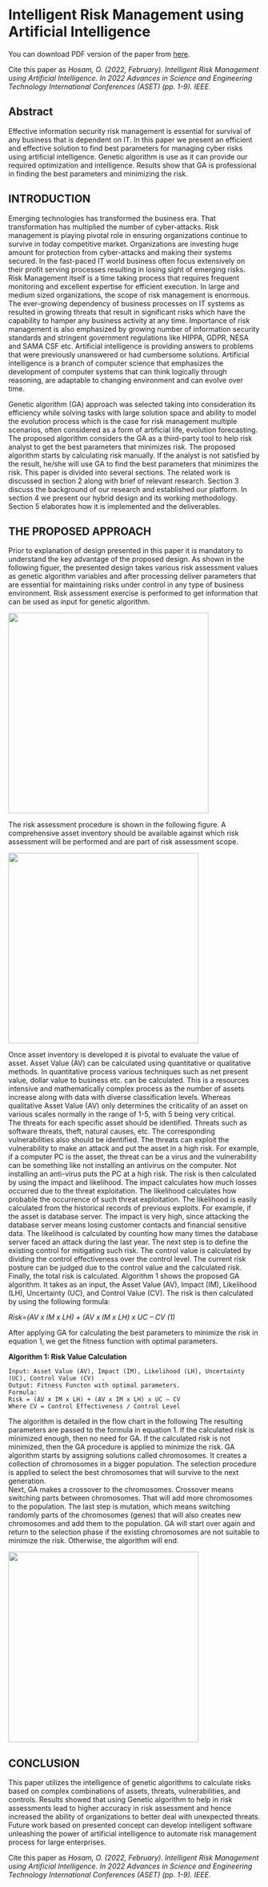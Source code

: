 # Intelligent Risk Management using Artificial Intelligence 
You can download PDF version of the paper from [here](https://www.researchgate.net/profile/Osama-Hosam/publication/359362007_Intelligent_Risk_Management_using_Artificial_Intelligence/links/6239819e781d2e6df7ac2649/Intelligent-Risk-Management-using-Artificial-Intelligence.pdf?_sg%5B0%5D=gS7vCgowNoAegmgJZhC28cBVFYV6HrGubyMJ60Gyoy0vVi6QSxCooN1sAeCyc2wQPsD8HkiZ2wzHBCdsKVuwBw.w5f9avFGTOqZvUU3BHM-3pemiEL-eaM1rNm9hZcbXkS_WrLGjGupGDBSEeJ5mAIKbTn1mnux3-XbZ4OtwzKJPw&_sg%5B1%5D=491YA_zhA9PIvZkRESDGezgPL78v7RKC7av4ugpOZHtV29UFcmCP8PSClBqsFzdMWE9gGOJPYzG6FRKtZicQj1XMu0lUS3GwugeE1lEXJ0H8.w5f9avFGTOqZvUU3BHM-3pemiEL-eaM1rNm9hZcbXkS_WrLGjGupGDBSEeJ5mAIKbTn1mnux3-XbZ4OtwzKJPw&_iepl=). 

Cite this paper as 
_Hosam, O. (2022, February). Intelligent Risk Management using Artificial Intelligence. In 2022 Advances in Science and Engineering Technology International Conferences (ASET) (pp. 1-9). IEEE.‏_
## Abstract
Effective information security risk management is essential for survival of any business that is dependent on IT. In this paper we present an efficient and effective solution to find best parameters for managing cyber risks using artificial intelligence. Genetic algorithm is use as it can provide our required optimization and intelligence. Results show that GA is professional in finding the best parameters and minimizing the risk.

## INTRODUCTION
Emerging technologies has transformed the business era. That transformation has multiplied the number of cyber-attacks. Risk management is playing pivotal role in ensuring organizations continue to survive in today competitive market. Organizations are investing huge amount for protection from cyber-attacks and making their systems secured. In the fast-paced IT world business often focus extensively on their profit serving processes resulting in losing sight of emerging risks. Risk Management itself is a time taking process that requires frequent monitoring and excellent expertise for efficient execution. In large and medium sized organizations, the scope of risk management is enormous. The ever-growing dependency of business processes on IT systems as resulted in growing threats that result in significant risks which have the capability to hamper any business activity at any time. Importance of risk management is also emphasized by growing number of information security standards and stringent government regulations like HIPPA, GDPR, NESA and SAMA CSF etc.
Artificial intelligence is providing answers to problems that were previously unanswered or had cumbersome solutions. Artificial intelligence is a branch of computer science that emphasizes the development of computer systems that can think logically through reasoning, are adaptable to changing environment and can evolve over time.

Genetic algorithm (GA) approach was selected taking into consideration its efficiency while solving tasks with large solution space and ability to model the evolution process which is the case for risk management multiple scenarios, often considered as a form of artificial life, evolution forecasting. 
The proposed algorithm considers the GA as a third-party tool to help risk analyst to get the best parameters that minimizes risk. The proposed algorithm starts by calculating risk manually. If the analyst is not satisfied by the result, he/she will use GA to find the best parameters that minimizes the risk. 
This paper is divided into several sections. The related work is discussed in section 2 along with brief of relevant research. Section 3 discuss the background of our research and established our platform. In section 4 we present our hybrid design and its working methodology. Section 5 elaborates how it is implemented and the deliverables.

## THE PROPOSED APPROACH
Prior to explanation of design presented in this paper it is mandatory to understand the key advantage of the proposed design.
As shown in the following figuer, the presented design takes various risk assessment values as genetic algorithm variables and after processing deliver parameters that are essential for maintaining risks under control in any type of business environment.
Risk assessment exercise is performed to get information that can be used as input for genetic algorithm. 

<img src="./images/Untitled1.png" width="400"/>

The risk assessment procedure is shown in the following figure. A comprehensive asset inventory should be available against which risk assessment will be performed and are part of risk assessment scope.

<img src="./images/sturcture.png" width="380"/>

Once asset inventory is developed it is pivotal to evaluate the value of asset. Asset Value (AV) can be calculated using quantitative or qualitative methods. In quantitative process various techniques such as net present value, dollar value to business etc. can be calculated. This is a resources intensive and mathematically complex process as the number of assets increase along with data with diverse classification levels. Whereas qualitative Asset Value (AV) only determines the criticality of an asset on various scales normally in the range of 1-5, with 5 being very critical.  
The threats for each specific asset should be identified. Threats such as software threats, theft, natural causes, etc. The corresponding vulnerabilities also should be identified. The threats can exploit the vulnerability to make an attack and put the asset in a high risk. For example, if a computer PC is the asset, the threat can be a virus and the vulnerability can be something like not installing an antivirus on the computer. Not installing an anti-virus puts the PC at a high risk. The risk is then calculated by using the impact and likelihood. The impact calculates how much losses occurred due to the threat exploitation. The likelihood calculates how probable the occurrence of such threat exploitation. The likelihood is easily calculated from the historical records of previous exploits.  For example, if the asset is database server. The impact is very high, since attacking the database server means losing customer contacts and financial sensitive data. The likelihood is calculated by counting how many times the database server faced an attack during the last year. 
The next step is to define the existing control for mitigating such risk. The control value is calculated by dividing the control effectiveness over the control level. The current risk posture can be judged due to the control value and the calculated risk. Finally, the total risk is calculated. 
Algorithm 1 shows the proposed GA algorithm. It takes as an input, the Asset Value (AV), Impact (IM), Likelihood (LH), Uncertainty (UC), and Control Value (CV). The risk is then calculated by using the following formula:

_Risk=(AV x IM x LH) + (AV x IM x LH) x UC – CV 	(1)_

After applying GA for calculating the best parameters to minimize the risk in equation 1, we get the fitness function with optimal parameters. 

**Algorithm 1: Risk Value Calculation**
```
Input: Asset Value (AV), Impact (IM), Likelihood (LH), Uncertainty (UC), Control Value (CV)  .
Output: Fitness Functon with optimal parameters.
Formula: 
Risk = (AV x IM x LH) + (AV x IM x LH) x UC – CV
Where CV = Control Effectiveness / Control Level 

```

The algorithm is detailed in the flow chart in the following The resulting parameters are passed to the formula in equation 1. If the calculated risk is minimized enough, then no need for GA. If the calculated risk is not minimized, then the GA procedure is applied to minimize the risk. 
GA algorithm starts by assigning solutions called chromosomes. It creates a collection of chromosomes in a bigger population. The selection procedure is applied to select the best chromosomes that will survive to the next generation.  
Next, GA makes a crossover to the chromosomes. Crossover means switching parts between chromosomes. That will add more chromosomes to the population. The last step is mutation, which means switching randomly parts of the chromosomes (genes) that will also creates new chromosomes and add them to the population. GA will start over again and return to the selection phase if the existing chromosomes are not suitable to minimize the risk.  Otherwise, the algorithm will end. 

<img src="./images/algorithm.png" width="380"/>

## CONCLUSION
This paper utilizes the intelligence of genetic algorithms to calculate risks based on complex combinations of assets, threats, vulnerabilities, and controls. Results showed that using Genetic algorithm to help in risk assessments lead to higher accuracy in risk assessment and hence increased the ability of organizations to better deal with unexpected threats. Future work based on presented concept can develop intelligent software unleashing the power of artificial intelligence to automate risk management process for large enterprises. 

Cite this paper as 
_Hosam, O. (2022, February). Intelligent Risk Management using Artificial Intelligence. In 2022 Advances in Science and Engineering Technology International Conferences (ASET) (pp. 1-9). IEEE.‏_
